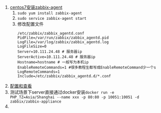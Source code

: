 1. [centos7安装zabbix-agent](https://www.zabbix.com/documentation/4.0/manual/installation/install_from_packages/rhel_centos)
    1. `sudo yum install zabbix-agent`
    1. `sudo service zabbix-agent start`
    1. 修改配置文件
        ```
        /etc/zabbix/zabbix_agentd.conf
        PidFile=/var/run/zabbix/zabbix_agentd.pid
        LogFile=/var/log/zabbix/zabbix_agentd.log
        LogFileSize=0
        Server=10.111.24.48 # 服务器ip
        ServerActive=10.111.24.48 # 服务器ip
        Hostname=hostname # 一般写为本机ip
        EnableRemoteCommands=1 #很多教程生都写成EnableRemoteCommand少一个s
        LogRemoteCommands=1
        Include=/etc/zabbix/zabbix_agentd.d/*.conf
        ```
1. [配置和查看](http://blog.51cto.com/solin/1846775)
2. 测试场景下server直接通过docker安装`docker run -e PHP_TZ=Asia/Shanghai --name xxx -p 80:80 -p 10051:10051 -d zabbix/zabbix-appliance`
3. 